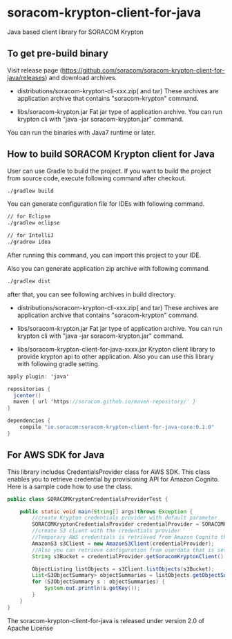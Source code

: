 # soracom-krypton-client-for-java
Java based client library for SORACOM Krypton 

## To get pre-build binary
Visit release page (https://github.com/soracom/soracom-krypton-client-for-java/releases) and download archives.

- distributions/soracom-krypton-cli-xxx.zip( and tar)
These archives are application archive that contains "soracom-krypton" command.

- libs/soracom-krypton.jar
Fat jar type of application archive. You can run krypton cli with "java -jar soracom-krypton.jar" command.

You can run the binaries with Java7 runtime or later.

## How to build SORACOM Krypton client for Java
User can use Gradle to build the project. If you want to build the project from source code, execute following command after checkout.
 
```sh
./gradlew build
```

You can generate configuration file for IDEs with following command.

```sh
// for Eclipse
./gradlew eclipse

// for IntelliJ
./gradrew idea
```

After running this command, you can import this project to your IDE.

Also you can generate application zip archive with following command.

```sh
./gradlew dist
```

after that, you can see following archives in build directory.

- distributions/soracom-krypton-cli-xxx.zip( and tar)
These archives are application archive that contains "soracom-krypton" command.

- libs/soracom-krypton.jar
Fat jar type of application archive. You can run krypton cli with "java -jar soracom-krypton.jar" command.

- libs/soracom-krypton-client-for-java-xxxx.jar
Krypton client library to provide krypton api to other application. Also you can use this library with following gradle setting.

```java
apply plugin: 'java'

repositories {
  jcenter()
  maven { url 'https://soracom.github.io/maven-repository/' }
}

dependencies {
    compile "io.soracom:soracom-krypton-client-for-java-core:0.1.0"
}
```

## For AWS SDK for Java
This library includes CredentialsProvider class for AWS SDK. This class enables you to retrieve credential by provisioning API for Amazon Cognito.
Here is a sample code how to use the class.

```java
public class SORACOMKryptonCredentialsProviderTest {

	public static void main(String[] args)throws Exception {
		//create Krypton credentials provider with default parameter 
		SORACOMKryptonCredentialsProvider credentialProvider = SORACOMKryptonCredentialsProvider.build();
		//create S3 client with the credentials provider
		//Temporary AWS credentials is retrieved from Amazon Cognito through Krypton API with SIM(ASA) authentication
		AmazonS3 s3Client = new AmazonS3Client(credentialProvider);
		//Also you can retrieve configuration from userdata that is set to SIM group.
		String s3Bucket = credentialProvider.getSoracomKryptonClient().getUserdata();

		ObjectListing listObjects = s3Client.listObjects(s3Bucket);
		List<S3ObjectSummary> objectSummaries = listObjects.getObjectSummaries();
		for (S3ObjectSummary s : objectSummaries) {
			System.out.println(s.getKey());
		}
	}
}
```

The soracom-krypton-client-for-java is released under version 2.0 of Apache License